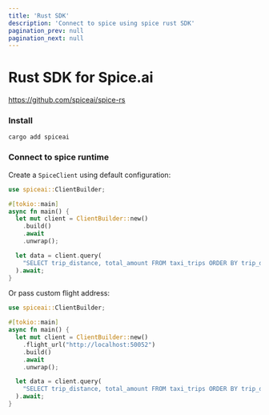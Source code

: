 ```yaml
---
title: 'Rust SDK'
description: 'Connect to spice using spice rust SDK'
pagination_prev: null
pagination_next: null
---
```


# Rust SDK for Spice.ai

https://github.com/spiceai/spice-rs


### Install

```shell
cargo add spiceai
```

### Connect to spice runtime

Create a `SpiceClient` using default configuration:

```rust
use spiceai::ClientBuilder;

#[tokio::main]
async fn main() {
  let mut client = ClientBuilder::new()
    .build()
    .await
    .unwrap();

  let data = client.query(
    "SELECT trip_distance, total_amount FROM taxi_trips ORDER BY trip_distance DESC LIMIT 10;"
  ).await;
}
```

Or pass custom flight address:

```rust
use spiceai::ClientBuilder;

#[tokio::main]
async fn main() {
  let mut client = ClientBuilder::new()
    .flight_url("http://localhost:50052")
    .build()
    .await
    .unwrap();

  let data = client.query(
    "SELECT trip_distance, total_amount FROM taxi_trips ORDER BY trip_distance DESC LIMIT 10;"
  ).await;
}
```